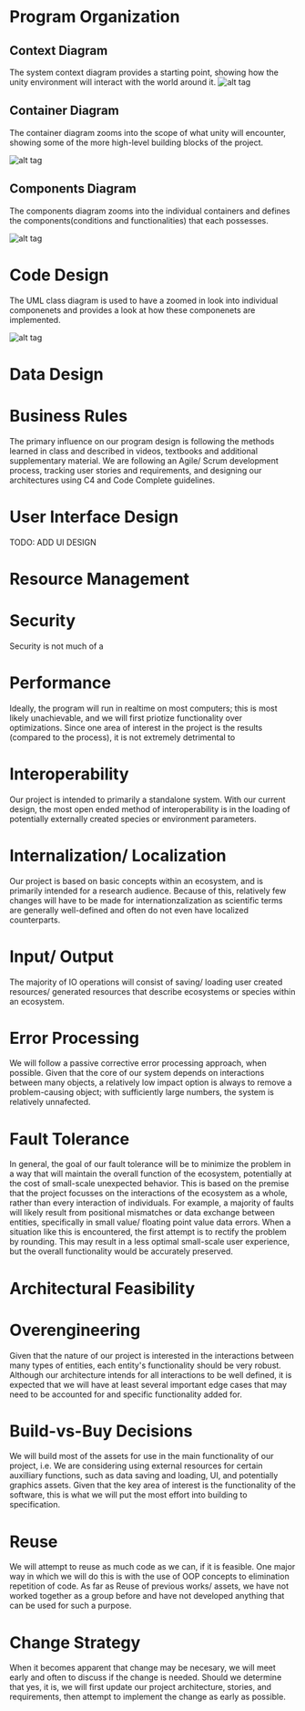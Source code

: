# Program Organization
## Context Diagram
The system context diagram provides a starting point, showing how the unity environment will interact with the world around it.
![alt tag](https://i.postimg.cc/DwtTHKjK/ES-Context-Diagram.png "Context Diagram")

## Container Diagram
The container diagram zooms into the scope of what unity will encounter, showing some of the more high-level building blocks of the project.

![alt tag](https://i.postimg.cc/QxTSSGT7/ES-Container-Diagram.png "Container Diagram")

## Components Diagram
The components diagram zooms into the individual containers and defines the components(conditions and functionalities) that each possesses. 

![alt tag](https://i.postimg.cc/RFv4WL8Q/ES-Component-Diagram-2.png "Component Diagram")

# Code Design
The UML class diagram is used to have a zoomed in look into individual componenets and provides a look at how these componenets are implemented.

![alt tag](https://i.imgur.com/p6lJmlW.png)

# Data Design
  
# Business Rules
  The primary influence on our program design is following the methods learned in class and described in videos, textbooks and additional supplementary material. We are following an Agile/ Scrum development process, tracking user stories and requirements, and designing our architectures using C4 and Code Complete guidelines.
# User Interface Design
  TODO: ADD UI DESIGN
# Resource Management

# Security
  Security is not much of a
# Performance
  Ideally, the program will run in realtime on most computers; this is most likely unachievable, and we will first priotize functionality over optimizations. Since one area of interest in the project is the results (compared to the process), it is not extremely detrimental to 
# Interoperability
  Our project is intended to primarily a standalone system. With our current design, the most open ended method of interoperability is in the loading of potentially externally created species or environment parameters.
# Internalization/ Localization
  Our project is based on basic concepts within an ecosystem, and is primarily intended for a research audience. Because of this, relatively few changes will have to be made for internationzalization as scientific terms are generally well-defined and often do not even have localized counterparts.
# Input/ Output
  The majority of IO operations will consist of saving/ loading user created resources/ generated resources that describe ecosystems or species within an ecosystem.
# Error Processing
  We will follow a passive corrective error processing approach, when possible. Given that the core of our system depends on interactions between many objects, a relatively low impact option is always to remove a problem-causing object; with sufficiently large numbers, the system is relatively unnafected.
# Fault Tolerance
  In general, the goal of our fault tolerance will be to minimize the problem in a way that will maintain the overall function of the ecosystem, potentially at the cost of small-scale unexpected behavior. This is based on the premise that the project focusses on the interactions of the ecosystem as a whole, rather than every interaction of individuals.
  For example, a majority of faults will likely result from positional mismatches or data exchange between entities, specifically in small value/ floating point value data errors. When a situation like this is encountered, the first attempt is to rectify the problem by rounding. This may result in a less optimal small-scale user experience, but the overall functionality would be accurately preserved. 
# Architectural Feasibility
  
# Overengineering
  Given that the nature of our project is interested in the interactions between many types of entities, each entity's functionality should be very robust. Although our architecture intends for all interactions to be well defined, it is expected that we will have at least several important edge cases that may need to be accounted for and specific functionality added for.
# Build-vs-Buy Decisions
  We will build most of the assets for use in the main functionality of our project, i.e. We are considering using external resources for certain auxilliary functions, such as data saving and loading, UI, and potentially graphics assets. Given that the key area of interest is the functionality of the software, this is what we will put the most effort into building to specification.
# Reuse
  We will attempt to reuse as much code as we can, if it is feasible. One major way in which we will do this is with the use of OOP concepts to elimination repetition of code. As far as Reuse of previous works/ assets, we have not worked together as a group before and have not developed anything that can be used for such a purpose.
# Change Strategy
  When it becomes apparent that change may be necesary, we will meet early and often to discuss if the change is needed. Should we determine that yes, it is, we will first update our project architecture, stories, and requirements, then attempt to implement the change as early as possible.









